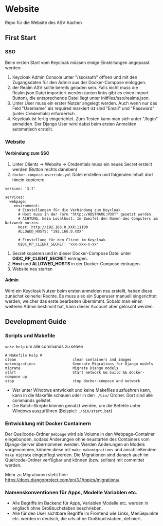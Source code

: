 # Website
Repo für die Website des ASV Aachen

## First Start
### SSO
Beim ersten Start vom Keycloak müssen einige Einstellungen angepasst werden:
1. Keycloak Admin Console unter "/sso/auth" öffnen und mit den Zugangsdaten für den Admin aus der Docker-Compose einloggen.
1. der Realm ASV sollte bereits geladen sein. Falls nicht muss die Realm.json Datei importiert werden (unten links gibt es einen Import Button), die entsprechende Datei liegt unter initfiles/sso/realms.json. 
1. Unter User muss ein erster Nutzer angelegt werden. Auch wenn nur das Feld "Username" als required markiert ist sind "Email" und "Password" (unter Credentials) erforderlich.  
1. Keycloak ist fertig eingerichtet. Zum Testen kann man sich unter "/login" anmelden. Der Django User wird dabei beim ersten Anmelden automatisch erstellt. 

### Website

#### Verbindung zum SSO
1. Unter Clients -> Website -> Credentials muss ein neues Secret erstellt werden (Button rechts daneben)
1. `docker-compose.override.yml` Datei erstellen und folgenden Inhalt dort hinein kopieren:
```
version: '3.7'

services:  
  webpage:
    environment: 
      # Einstellungen für die Verbindung zum Keycloak
      # Host muss in der Form "http://HOSTNAME:PORT" gesetzt werden. 
      # ACHTUNG, kein Localhost. Im Zweifel den Namen des Computers im Netzwerk nutzen. 
      Host: http://192.168.0.XXX:11100
      ALLOWED_HOSTS: "192.168.0.XXX"

      # Einstellung für den Client im Keycloak. 
      OIDC_RP_CLIENT_SECRET: 'xxx-xxx-x-xx'

```
1. Secret kopieren und in dieser Docker-Compose Datei unter __OIDC_RP_CLIENT_SECRET__ eintragen.
1. __Host__ und __ALLOWED_HOSTS__ in der Docker-Compose eintragen.
1. Website neu starten
#### Admin
Wird ein Keycloak Nutzer beim ersten anmelden neu erstellt, haben diese zunächst keinerlei Rechte. Es muss also ein Superuser manuell eingerichtet werden, welcher das erste bearbeiten übernimmt. Sobald man einen weiteren Admin bestimmt hat, kann dieser Account aber gelöscht werden.
## Development Guide

### Scripts und Makefile
`make help` um alle commands zu sehen
```
# Makefile Help #
clean                          clean containers and images
makemigrations                 Generate Migrations for Django models
migrate                        Migrate Django models
start                          Start network && build && docker-compose up
stop                           stop docker-compose and network
```

* Wer unter Windows entwickelt und keine Makefiles ausfuehren kann, kann in die Makefile schauen oder in den `./bin/` Ordner. Dort sind alle commands gelistet.
* Die Batch-Skripte können genutzt werden, um die Befehle unter Windows auszuführen (Beispiel: `./bin/start.bat`)

### Entwicklung mit Docker Containern
Der Quellcode-Ordner `Webpage` wird als Volume in den Webpage-Container eingebunden, sodass Änderungen ohne neustarten des Containers vom Django-Server übernommen werden. Werden Änderungen an Models vorgenommen, können diese mit `make makemigrations` und anschließendem `make migrate` eingepflegt werden. Die Migrationen sind danach auch im Quellcode-Ordner verfügbar und können (bzw. sollten) mit committet werden.

Mehr zu Migrationen steht hier: https://docs.djangoproject.com/en/3.1/topics/migrations/

### Namenskonventionen für Apps, Modelle Variablen etc. 
* Alle Begriffe im Backend für Apps, Variablen Modelle etc. werden in englisch ohne Großbuchstaben beschrieben.
* Alle für den User sichtbare Begriffe im Frontend wie Links, Menüepunkte etc. werden in deutsch, die urls ohne Großbuchstaben, definiert.





